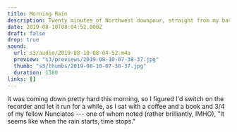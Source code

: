 ```yaml
---
title: Morning Rain
description: Twenty minutes of Northwest downpour, straight from my backyard.
date: 2019-08-10T08:04:52.000Z
draft: false
drop: true
sound:
  url: s3/audio/2019-08-10-08-04-52.m4a
  preview: "s3/previews/2019-08-10-07-38-37.jpg"
  thumb: "s3/thumbs/2019-08-10-07-38-37.jpg"
  duration: 1380
links: []
---
```


It was coming down pretty hard this morning, so I figured I'd switch on the recorder and let it run for a while, as I sat with a coffee and a book and 3/4 of my fellow Nunciatos --- one of whom noted (rather brilliantly, IMHO), "It seems like when the rain starts, time stops."
